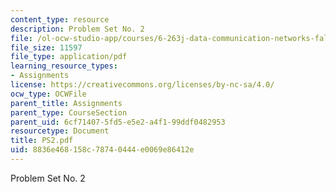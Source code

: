 ```yaml
---
content_type: resource
description: Problem Set No. 2
file: /ol-ocw-studio-app/courses/6-263j-data-communication-networks-fall-2002/8836e468158c78740444e0069e86412e_PS2.pdf
file_size: 11597
file_type: application/pdf
learning_resource_types:
- Assignments
license: https://creativecommons.org/licenses/by-nc-sa/4.0/
ocw_type: OCWFile
parent_title: Assignments
parent_type: CourseSection
parent_uid: 6cf71407-5fd5-e5e2-a4f1-99ddf0482953
resourcetype: Document
title: PS2.pdf
uid: 8836e468-158c-7874-0444-e0069e86412e
---
```

Problem Set No. 2